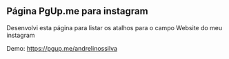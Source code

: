 ## Página PgUp.me para instagram

Desenvolvi esta página para listar os atalhos para o campo Website do meu instagram

Demo: https://pgup.me/andrelinossilva